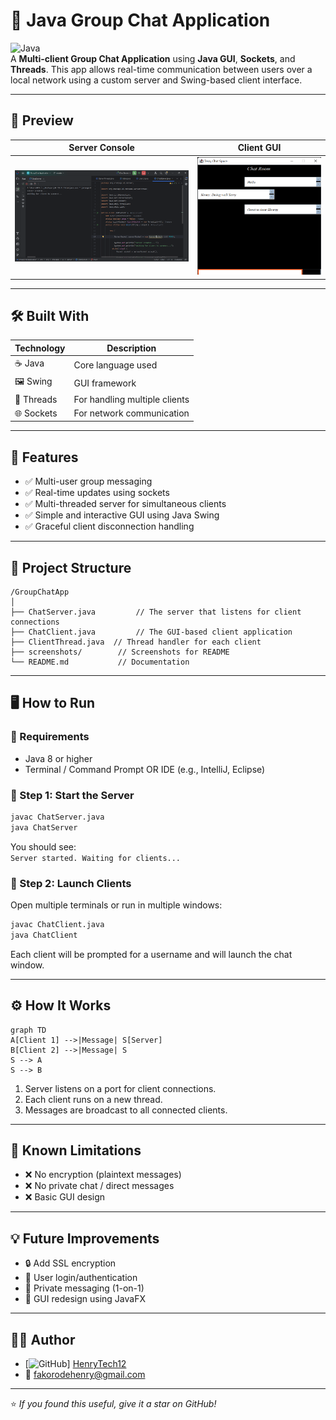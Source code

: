 
# 💬 Java Group Chat Application

![Java](https://img.shields.io/badge/Java-SE%208+-red?style=flat&logo=java)  
A **Multi-client Group Chat Application** using **Java GUI**, **Sockets**, and **Threads**. This app allows real-time communication between users over a local network using a custom server and Swing-based client interface.

---

## 📸 Preview

| Server Console | Client GUI |
|----------------|------------|
| ![Server Screenshot](screenshots/server.png) | ![Client Screenshot](screenshots/client.png) |

---

## 🛠️ Built With

| Technology | Description |
|------------|-------------|
| ☕ Java     | Core language used |
| 🖼️ Swing    | GUI framework |
| 🧵 Threads  | For handling multiple clients |
| 🌐 Sockets | For network communication |

---

## 🚀 Features

- ✅ Multi-user group messaging
- ✅ Real-time updates using sockets
- ✅ Multi-threaded server for simultaneous clients
- ✅ Simple and interactive GUI using Java Swing
- ✅ Graceful client disconnection handling

---

## 📁 Project Structure

```plaintext
/GroupChatApp
│
├── ChatServer.java         // The server that listens for client connections
├── ChatClient.java         // The GUI-based client application
├── ClientThread.java  // Thread handler for each client
├── screenshots/        // Screenshots for README
└── README.md           // Documentation
```

---

## 🖥️ How to Run

### 🧩 Requirements

- Java 8 or higher
- Terminal / Command Prompt OR IDE (e.g., IntelliJ, Eclipse)

### 🔌 Step 1: Start the Server

```bash
javac ChatServer.java
java ChatServer
```

You should see:  
`Server started. Waiting for clients...`

### 💬 Step 2: Launch Clients

Open multiple terminals or run in multiple windows:

```bash
javac ChatClient.java
java ChatClient
```

Each client will be prompted for a username and will launch the chat window.

---

## ⚙️ How It Works

```mermaid
graph TD
A[Client 1] -->|Message| S[Server]
B[Client 2] -->|Message| S
S --> A
S --> B
```

1. Server listens on a port for client connections.
2. Each client runs on a new thread.
3. Messages are broadcast to all connected clients.

---

## 🚧 Known Limitations

- ❌ No encryption (plaintext messages)
- ❌ No private chat / direct messages
- ❌ Basic GUI design

---

## 💡 Future Improvements

- 🔒 Add SSL encryption
- 👥 User login/authentication
- 💌 Private messaging (1-on-1)
- 🎨 GUI redesign using JavaFX

---

## 🙋‍♂️ Author
- [![GitHub](https://img.shields.io/badge/GitHub-HenryTech12-black?logo=github)] [HenryTech12](https://github.com/HenryTech12/)
- 📧 fakorodehenry@gmail.com


---

⭐ *If you found this useful, give it a star on GitHub!*
